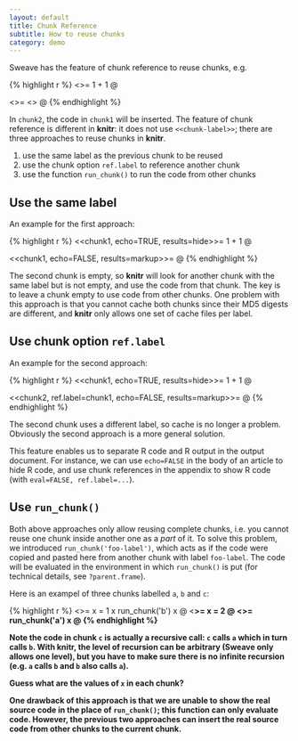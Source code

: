 ```yaml
---
layout: default
title: Chunk Reference
subtitle: How to reuse chunks
category: demo
---
```


Sweave has the feature of chunk reference to reuse chunks, e.g.

{% highlight r %}
<<chunk1>>=
1 + 1
@

<<chunk2>>=
<<chunk1>>
@
{% endhighlight %}

In `chunk2`, the code in `chunk1` will be inserted. The feature of chunk reference is different in **knitr**: it does not use `<<chunk-label>>`; there are three approaches to reuse chunks in **knitr**.

1. use the same label as the previous chunk to be reused
1. use the chunk option `ref.label` to reference another chunk
1. use the function `run_chunk()` to run the code from other chunks

## Use the same label

An example for the first approach:

{% highlight r %}
<<chunk1, echo=TRUE, results=hide>>=
1 + 1
@

<<chunk1, echo=FALSE, results=markup>>=
@
{% endhighlight %}

The second chunk is empty, so **knitr** will look for another chunk with the same label but is not empty, and use the code from that chunk. The key is to leave a chunk empty to use code from other chunks. One problem with this approach is that you cannot cache both chunks since their MD5 digests are different, and **knitr** only allows one set of cache files per label.

## Use chunk option `ref.label`

An example for the second approach:

{% highlight r %}
<<chunk1, echo=TRUE, results=hide>>=
1 + 1
@

<<chunk2, ref.label=chunk1, echo=FALSE, results=markup>>=
@
{% endhighlight %}

The second chunk uses a different label, so cache is no longer a problem. Obviously the second approach is a more general solution.

This feature enables us to separate R code and R output in the output document. For instance, we can use `echo=FALSE` in the body of an article to hide R code, and use chunk references in the appendix to show R code (with `eval=FALSE, ref.label=...`).

## Use `run_chunk()`

Both above approaches only allow reusing complete chunks, i.e. you cannot reuse one chunk inside another one as a _part_ of it. To solve this problem, we introduced `run_chunk('foo-label')`, which acts as if the code were copied and pasted here from another chunk with label `foo-label`. The code will be evaluated in the environment in which `run_chunk()` is put (for technical details, see `?parent.frame`).

Here is an exampel of three chunks labelled `a`, `b` and `c`:

{% highlight r %}
<<a>>=
x = 1
x
run_chunk('b')
x
@
<<b>>=
x = 2
@
<<c>>=
run_chunk('a')
x
@
{% endhighlight %}

Note the code in chunk `c` is actually a recursive call: `c` calls `a` which in turn calls `b`. With **knitr**, the level of recursion can be arbitrary (Sweave only allows one level), but you have to make sure there is no infinite recursion (e.g. `a` calls `b` and `b` also calls `a`).

Guess what are the values of `x` in each chunk?

One drawback of this approach is that we are unable to show the real source code in the place of `run_chunk()`; this function can only evaluate code. However, the previous two approaches can insert the real source code from other chunks to the current chunk.
